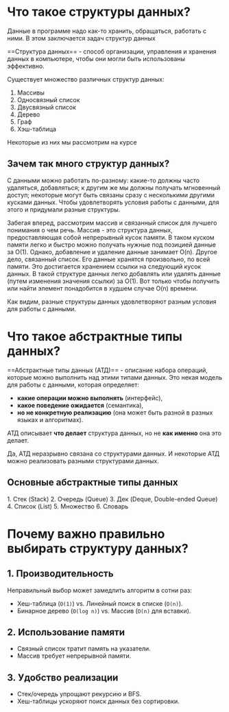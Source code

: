 # Что такое структуры данных?
Данные в программе надо как-то хранить, обращаться, работать  с ними. В этом заключается задач структур данных

==Структура данных== - способ организации, управления и хранения данных в компьютере, чтобы они могли быть использованы эффективно.

Существует множество различных структур данных:
1. Массивы
2. Односвязный список
3. Двусвязный список
4. Дерево
5. Граф
6. Хэш-таблица

Некоторые из них мы рассмотрим на курсе

## Зачем так много структур данных?
С данными можно работать по-разному: какие-то должны часто удаляться, добавляться; к другим же мы должны получать мгновенный доступ; некоторые могут быть связаны сразу с несколькими другими кусками данных.
Чтобы удовлетворять условия работы с данными, для этого и придумали разные структуры.

Забегая вперед, рассмотрим массив и связанный список для лучшего понимания о чем речь.
Массив - это структура данных, предоставляющая собой непрерывный кусок памяти. В таком куском памяти легко и быстро можно получать нужные под позицией данные за O(1). Однако, добавление и удаление данные занимает O(n).
Другое дело, связанный список. Его данные хранятся произвольно, по всей памяти. Это достигается хранением ссылки на следующий кусок данных. В такой структуре данных легко добавлять или удалять данные (путем изменения значения ссылки) за O(1). Вот только чтобы получить или найти элемент понадобится в худшем случае O(n) времени.

Как видим, разные структуры данных удовлетворяют разным условия для работы с данными.

# Что такое абстрактные типы данных?
==Абстрактные типы данных (АТД)== - описание набора операций, которые можно выполнить над этими типами данных.
Это некая модель для работы с данными, которая определяет:
- **какие операции можно выполнять** (интерфейс),
- **какое поведение ожидается** (семантика),
- **но не конкретную реализацию** (она может быть разной в разных языках и алгоритмах).
    
АТД описывает **что делает** структура данных, но не **как именно** она это делает.

Да, АТД неразрывно связана со структурами данных. И некоторые АТД можно реализовать разными структурами данных.

## Основные абстрактные типы данных
1. Стек (Stack)
2. Очередь (Queue)
3. Дек (Deque, Double-ended Queue)
4. Список (List)
5. Множество
6. Словарь

# Почему важно правильно выбирать структуру данных?

## 1. **Производительность**
Неправильный выбор может замедлить алгоритм в сотни раз:
- Хеш-таблица (`O(1)`) vs. Линейный поиск в списке (`O(n)`).
- Бинарное дерево (`O(log n)`) vs. Массив (`O(n)` для вставки).

## 2. **Использование памяти**
- Связный список тратит память на указатели.
- Массив требует непрерывной памяти.
 
## 3. **Удобство реализации**
- Стек/очередь упрощают рекурсию и BFS.
- Хеш-таблицы ускоряют поиск данных без сортировки.
